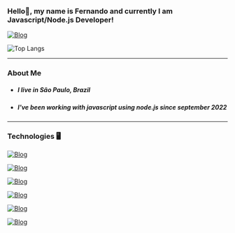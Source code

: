 ### Hello👋, my name is Fernando and currently I am Javascript/Node.js Developer!

[![Blog](https://img.shields.io/badge/LinkedIn-0077B5?style=for-the-badge&logo=linkedin&logoColor=white)](https://www.linkedin.com/in/fernando-vieira-goya-3609aa231/)

<!-- ![Vgoyex GitHub stats](https://github-readme-stats.vercel.app/api?username=vgoyex&show_icons=true&theme=tokyonight)  -->

![Top Langs](https://github-readme-stats.vercel.app/api/top-langs/?username=vgoyex&layout=compact&theme=tokyonight)

<hr>

### About Me
<div>
    <ul>
        <li><h5>I live in São Paulo, Brazil</h5></li>
        <li><h5>I've been working with javascript using node.js since september 2022</h5></li>
    </ul>
    
</div>

<hr>

### Technologies 🖥️
[![Blog](https://img.shields.io/badge/Java-ED8B00?style=for-the-badge&logo=openjdk&logoColor=white)]() <br>

[![Blog](https://img.shields.io/badge/JavaScript-F7DF1E?style=for-the-badge&logo=javascript&logoColor=black)]() 

[![Blog](https://img.shields.io/badge/Node.js-43853D?style=for-the-badge&logo=node.js&logoColor=white)]() 

[![Blog](https://img.shields.io/badge/MongoDB-4EA94B?style=for-the-badge&logo=mongodb&logoColor=white)]() 

[![Blog](https://img.shields.io/badge/MySQL-005C84?style=for-the-badge&logo=mysql&logoColor=white)]()

[![Blog](https://img.shields.io/badge/GIT-E44C30?style=for-the-badge&logo=git&logoColor=white)]()
